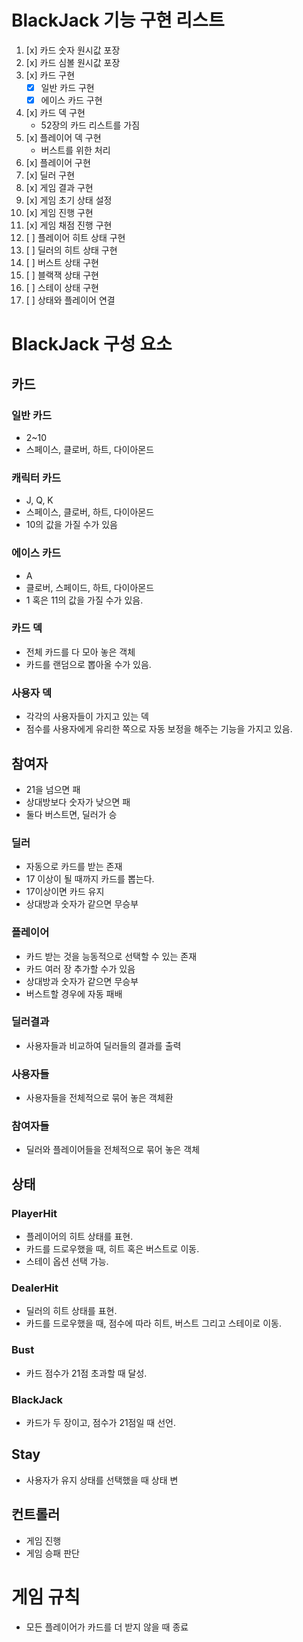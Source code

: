 # BlackJack 기능 구현 리스트
1. [x] 카드 숫자 원시값 포장
2. [x] 카드 심볼 원시값 포장
3. [x] 카드 구현
    - [x] 일반 카드 구현
    - [x] 에이스 카드 구현
4. [x] 카드 덱 구현
    - 52장의 카드 리스트를 가짐
5. [x] 플레이어 덱 구현
    - 버스트를 위한 처리
6. [x] 플레이어 구현
7. [x] 딜러 구현
8. [x] 게임 결과 구현
9. [x] 게임 초기 상태 설정
10. [x] 게임 진행 구현
11. [x] 게임 채점 진행 구현
12. [ ] 플레이어 히트 상태 구현
13. [ ] 딜러의 히트 상태 구현
14. [ ] 버스트 상태 구현
15. [ ] 블랙잭 상태 구현
16. [ ] 스테이 상태 구현
17. [ ] 상태와 플레이어 연결

# BlackJack 구성 요소
## 카드
### 일반 카드 
- 2~10
- 스페이스, 클로버, 하트, 다이아몬드 
### 캐릭터 카드
- J, Q, K
- 스페이스, 클로버, 하트, 다이아몬드 
- 10의 값을 가질 수가 있음 

### 에이스 카드 
- A 
- 클로버, 스페이드, 하트, 다이아몬드
- 1 혹은 11의 값을 가질 수가 있음. 

### 카드 덱
- 전체 카드를 다 모아 놓은 객체
- 카드를 랜덤으로 뽑아올 수가 있음.

### 사용자 덱
- 각각의 사용자들이 가지고 있는 덱
- 점수를 사용자에게 유리한 쪽으로 자동 보정을 해주는 기능을 가지고 있음.

## 참여자
- 21을 넘으면 패
- 상대방보다 숫자가 낮으면 패
- 둘다 버스트면, 딜러가 승 

### 딜러
- 자동으로 카드를 받는 존재
- 17 이상이 될 때까지 카드를 뽑는다.
- 17이상이면 카드 유지
- 상대방과 숫자가 같으면 무승부 

### 플레이어
- 카드 받는 것을 능동적으로 선택할 수 있는 존재 
- 카드 여러 장 추가할 수가 있음
- 상대방과 숫자가 같으면 무승부 
- 버스트할 경우에 자동 패배 

### 딜러결과 
- 사용자들과 비교하여 딜러들의 결과를 출력

### 사용자들
- 사용자들을 전체적으로 묶어 놓은 객체환

### 참여자들
- 딜러와 플레이어들을 전체적으로 묶어 놓은 객체 

## 상태
### PlayerHit
- 플레이어의 히트 상태를 표현.
- 카드를 드로우했을 때, 히트 혹은 버스트로 이동.
- 스테이 옵션 선택 가능.

### DealerHit
- 딜러의 히트 상태를 표현.
- 카드를 드로우했을 때, 점수에 따라 히트, 버스트 그리고 스테이로 이동.

### Bust
- 카드 점수가 21점 초과할 때 달성.

### BlackJack
- 카드가 두 장이고, 점수가 21점일 때 선언.

## Stay
- 사용자가 유지 상태를 선택했을 때 상태 변

## 컨트롤러 
- 게임 진행 
- 게임 승패 판단

# 게임 규칙
- 모든 플레이어가 카드를 더 받지 않을 때 종료
